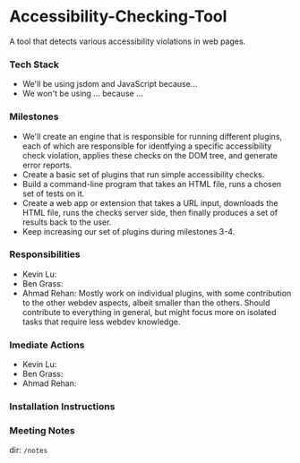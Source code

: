 # Accessibility-Checking-Tool
A tool that detects various accessibility violations in web pages.

### Tech Stack
- We'll be using jsdom and JavaScript because...
- We won't be using ... because ...

### Milestones

- We'll create an engine that is responsible for running different plugins, each of which are responsible for identfying a specific accessibility check violation, applies these checks on the DOM tree, and generate error reports.
- Create a basic set of plugins that run simple accessibility checks.
- Build a command-line program that takes an HTML file, runs a chosen set of tests on it.
- Create a web app or extension that takes a URL input, downloads the HTML file, runs the checks server side, then finally produces a set of results back to the user.
- Keep increasing our set of plugins during milestones 3-4.

### Responsibilities

- Kevin Lu: 
- Ben Grass:
- Ahmad Rehan: Mostly work on individual plugins, with some contribution to the other webdev aspects, albeit smaller than the others. Should contribute to everything in general, but might focus more on isolated tasks that require less webdev knowledge.

### Imediate Actions

- Kevin Lu:
- Ben Grass:
- Ahmad Rehan:

### Installation Instructions


### Meeting Notes
dir: ``` /notes ```


